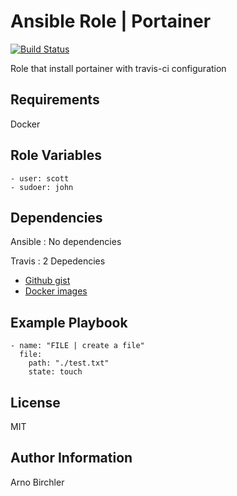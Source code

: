Ansible Role | Portainer
=========
[![Build Status](https://travis-ci.org/arnobirchler/ansible-role-portainer.svg?branch=master)](https://travis-ci.org/arnobirchler/ansible-role-portainer)

Role that install portainer with travis-ci configuration

Requirements
------------

Docker

Role Variables
--------------

```
- user: scott
- sudoer: john
```

Dependencies
------------

Ansible : No dependencies

Travis : 2 Depedencies
  - [Github gist](https://gist.github.com/arnobirchler/627e4655465b696a0b521a560bc2206f)
  - [Docker images](https://hub.docker.com/r/arnobirchler/docker-os-ansible/)

Example Playbook
----------------
```
- name: "FILE | create a file"
  file:
    path: "./test.txt"
    state: touch
```

License
-------

MIT

Author Information
------------------

Arno Birchler
